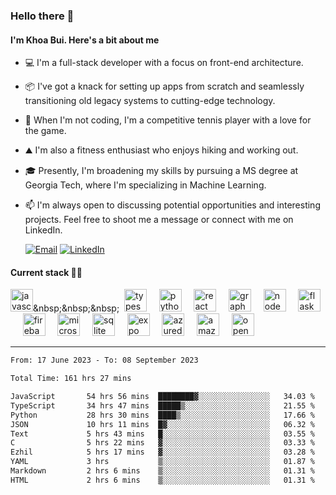 <!--
**buihdk/buihdk** is a ✨ _special_ ✨ repository because its `README.md` (this file) appears on your GitHub profile.

Here are some ideas to get you started:

- 🔭 I’m currently working on ...
- 🌱 I’m currently learning ...
- 👯 I’m looking to collaborate on ...
- 🤔 I’m looking for help with ...
- 💬 Ask me about ...
- 📫 How to reach me: ...
- 😄 Pronouns: ...
- ⚡ Fun fact: ...
-->

### Hello there 👋
#### I'm Khoa Bui. Here's a bit about me 
- 💻 I'm a full-stack developer with a focus on front-end architecture.
- 📦 I've got a knack for setting up apps from scratch and seamlessly transitioning old legacy systems to cutting-edge technology.
- 🎾 When I'm not coding, I'm a competitive tennis player with a love for the game.
- ⛰️ I'm also a fitness enthusiast who enjoys hiking and working out.
- 🎓 Presently, I'm broadening my skills by pursuing a MS degree at Georgia Tech, where I'm specializing in Machine Learning.
- 📫 I'm always open to discussing potential opportunities and interesting projects. Feel free to shoot me a message or connect with me on LinkedIn.
  
  [![Email](https://img.shields.io/badge/Email-30B980?logo=minutemailer&logoColor=FFFFFF)](mailto:contact@buihdk.com) [![LinkedIn](https://img.shields.io/badge/LinkedIn-0077b5?logo=linkedin)](https://www.linkedin.com/in/buihdk/) 

#### Current stack 👨‍💻 
[<img width=36 height=36 src=https://cdn.simpleicons.org/javascript alt=javascript></a>]([https://developer.mozilla.org/en-US/docs/Glossary/JavaScript](https://developer.mozilla.org/en-US/docs/Web/JavaScript))&nbsp;&nbsp;&nbsp;&nbsp;
[<img width=36 height=36 src=https://cdn.simpleicons.org/typescript alt=typescript></a>](https://typescriptlang.org)&nbsp;&nbsp;&nbsp;&nbsp;
[<img width=36 height=36 src=https://cdn.simpleicons.org/python alt=python></a>](https://www.python.org/)&nbsp;&nbsp;&nbsp;&nbsp;
[<img width=36 height=36 src=https://cdn.simpleicons.org/react alt=react></a>](https://react.dev/)&nbsp;&nbsp;&nbsp;&nbsp;
[<img width=36 height=36 src=https://cdn.simpleicons.org/graphql alt=graphql></a>](https://graphql.org/)&nbsp;&nbsp;&nbsp;&nbsp;
[<img width=36 height=36 src=https://cdn.simpleicons.org/nodedotjs alt=nodedotjs></a>](https://nodejs.org/)&nbsp;&nbsp;&nbsp;&nbsp;
[<img width=36 height=36 src=https://cdn.simpleicons.org/flask alt=flask></a>](https://flask.palletsprojects.com/)&nbsp;&nbsp;&nbsp;&nbsp;
[<img width=36 height=36 src=https://cdn.simpleicons.org/firebase alt=firebase></a>](https://firebase.google.com/)&nbsp;&nbsp;&nbsp;&nbsp;
[<img width=36 height=36 src=https://cdn.simpleicons.org/microsoftsqlserver alt=microsoftsqlserver></a>](https://www.microsoft.com/en-us/sql-server)&nbsp;&nbsp;&nbsp;&nbsp;
[<img width=36 height=36 src=https://cdn.simpleicons.org/sqlite alt=sqlite></a>](https://www.sqlite.org/)&nbsp;&nbsp;&nbsp;&nbsp;
[<img width=36 height=36 src=https://cdn.simpleicons.org/expo alt=expo></a>](https://expo.dev/)&nbsp;&nbsp;&nbsp;&nbsp;
[<img width=36 height=36 src=https://cdn.simpleicons.org/azuredevops alt=azuredevops></a>](https://azure.microsoft.com/en-us/products/devops)&nbsp;&nbsp;&nbsp;&nbsp;
[<img width=36 height=36 src=https://cdn.simpleicons.org/amazonaws alt=amazonaws></a>](https://aws.amazon.com/)&nbsp;&nbsp;&nbsp;&nbsp;
[<img width=36 height=36 src=https://cdn.simpleicons.org/openai alt=openai></a>](https://platform.openai.com/)&nbsp;&nbsp;&nbsp;&nbsp;

---

<!--START_SECTION:waka-->

```txt
From: 17 June 2023 - To: 08 September 2023

Total Time: 161 hrs 27 mins

JavaScript       54 hrs 56 mins  ████████▓░░░░░░░░░░░░░░░░   34.03 %
TypeScript       34 hrs 47 mins  █████▒░░░░░░░░░░░░░░░░░░░   21.55 %
Python           28 hrs 30 mins  ████▒░░░░░░░░░░░░░░░░░░░░   17.66 %
JSON             10 hrs 11 mins  █▓░░░░░░░░░░░░░░░░░░░░░░░   06.32 %
Text             5 hrs 43 mins   █░░░░░░░░░░░░░░░░░░░░░░░░   03.55 %
C                5 hrs 22 mins   ▓░░░░░░░░░░░░░░░░░░░░░░░░   03.33 %
Ezhil            5 hrs 17 mins   ▓░░░░░░░░░░░░░░░░░░░░░░░░   03.28 %
YAML             3 hrs           ▒░░░░░░░░░░░░░░░░░░░░░░░░   01.87 %
Markdown         2 hrs 6 mins    ▒░░░░░░░░░░░░░░░░░░░░░░░░   01.31 %
HTML             2 hrs 6 mins    ▒░░░░░░░░░░░░░░░░░░░░░░░░   01.31 %
```

<!--END_SECTION:waka-->

<!--[![GitHub Streak](https://streak-stats.demolab.com?user=buihdk&theme=transparent&hide_border=true)](https://git.io/streak-stats)-->
